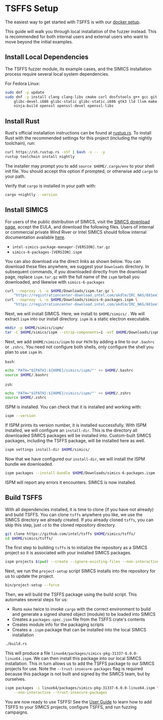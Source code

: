 # TSFFS Setup

The easiest way to get started with TSFFS is with our [docker
setup](../README.md#quick-start).

This guide will walk you through local installation of the fuzzer instead. This is
recommended for both internal users and external users who want to move beyond the
initial examples.

## Install Local Dependencies

The TSFFS fuzzer module, its example cases, and the SIMICS installation process require
several local system dependencies.

For Fedora Linux:

```sh
sudo dnf -y update
sudo dnf -y install clang clang-libs cmake curl dosfstools g++ gcc git glibc-devel \
    glibc-devel.i686 glibc-static glibc-static.i686 gtk3 lld llvm make mtools \
    ninja-build openssl openssl-devel openssl-libs
```

## Install Rust

Rust's official installation instructions can be found at
[rustup.rs](https://rustup.rs). To install Rust with the recommended settings for this
project (including the nightly toolchain), run:

```sh
curl https://sh.rustup.rs -sSf | bash -s -- -y
rustup toolchain install nightly
```

The installer may prompt you to add `source $HOME/.cargo/env` to your shell init file.
You should accept this option if prompted, or otherwise add `cargo` to your path.

Verify that `cargo` is installed in your path with:

```sh
cargo +nightly --version
```

## Install SIMICS

For users of the public distribution of SIMICS, visit the [SIMICS download
page](https://www.intel.com/content/www/us/en/developer/articles/tool/simics-simulator.html),
accept the EULA, and download the following files. Users of internal or commercial
private Wind River or Intel SIMICS should follow internal documentation available
[here](TODO).

* `intel-simics-package-manager-[VERSION].tar.gz`
* `simics-6-packages-[VERSION].ispm`

You can also download via the direct links as shown below. You can download these files
anywhere, we suggest your `Downloads` directory. In subsequent commands, if you downloaded
directly from the download page, replace `ispm.tar.gz` with the full name of the `ispm`
tarball you downloaded, and likewise with `simics-6-packages`

```sh
curl --noproxy -L -o $HOME/Downloads/ispm.tar.gz \
    "https://registrationcenter-download.intel.com/akdlm/IRC_NAS/881ee76a-c24d-41c0-af13-5d89b2a857ff/intel-simics-package-manager-1.7.5-linux64.tar.gz"
curl --noproxy -L -o $HOME/Downloads/simics-6-packages.ispm \
    "https://registrationcenter-download.intel.com/akdlm/IRC_NAS/881ee76a-c24d-41c0-af13-5d89b2a857ff/simics-6-packages-2023-31-linux64.ispm"
```

Next, we will install SIMICS. Here, we install to `$HOME/simics/` .  We will extract
`ispm` into our install directory. `ispm` is a static electron executable.

```sh
mkdir -p $HOME/simics/ispm/
tar -C $HOME/simics/ispm --strip-components=1 -xvf $HOME/Downloads/ispm.tar.gz
```

Next, we add `$HOME/simics/ispm` to our `PATH` by adding a line to our `.bashrc` or
`.zshrc`.  You need not configure both shells, only configure the shell you plan to use
`ispm` in.

`bash`:

```sh
echo 'PATH="${PATH}:${HOME}/simics/ispm/"' >> $HOME/.bashrc
source $HOME/.bashrc
```

`zsh`:

```sh
echo 'PATH="${PATH}:${HOME}/simics/ispm/"' >> $HOME/.zshrc
source $HOME/.zshrc
```

ISPM is installed. You can check that it is installed and working with:

```sh
ispm --version
```

If ISPM prints its version number, it is installed successfully. With ISPM installed, we
will configure an `install-dir`. This is the directory all downloaded SIMICS packages
will be installed into. Custom-built SIMICS packages, including the TSFFS package, will
be installed here as well.

```sh
ispm settings install-dir $HOME/simics/
```

Now that we have configured our `install-dir`, we will install the ISPM bundle we
downloaded.

```sh
ispm packages --install-bundle $HOME/Downloads/simics-6-packages.ispm --non-interactive
```

ISPM will report any errors it encounters. SIMICS is now installed.

## Build TSFFS

With all dependencies installed, it is time to clone (if you have not already) and build
TSFFS. You can clone `tsffs` anywhere you like, we use the SIMICS directory we already
created. If you already cloned `tsffs`, you can skip this step, just `cd` to the cloned
repository directory.

```sh
git clone https://github.com/intel/tsffs $HOME/simics/tsffs/
cd $HOME/simics/tsffs/
```

The first step to building `tsffs` is to initialize the repository as a SIMICS project
so it is associated with your installed SIMICS packages.

```sh
ispm projects $(pwd) --create --ignore-existing-files --non-interactive
```

Next, we run the `project-setup` script SIMICS installs into the repository for us to
update the project.

```sh
bin/project-setup --force
```

Then, we will build the TSFFS package using the build script. This automates several
steps for us:

* Runs `make` twice to invoke `cargo` with the correct environment to build and generate
  a signed shared object (module) to be loaded into SIMICS
* Creates a `packages-spec.json` file from the TSFFS crate's contents
* Creates module info for the packaging scripts
* Creates a `.ispm` package that can be installed into the local SIMICS installation

```sh
./build.rs
```

This will produce a file `linux64/packages/simics-pkg-31337-6.0.0-linux64.ispm`. We can
then install this package into our local SIMICS installation. This in turn allows us to
add the TSFFS package to our SIMICS projects for use. Note the
`--trust-insecure-packages` flag is required because this package is not built and
signed by the SIMICS team, but by ourselves.

```sh
ispm packages -i linux64/packages/simics-pkg-31337-6.0.0-linux64.ispm \
    --non-interactive --trust-insecure-packages
```

You are now ready to use TSFFS! See the [User Guide](./UserGuide.md) to learn how to
add TSFFS to your SIMICS projects, configure TSFFS, and run fuzzing campaigns.